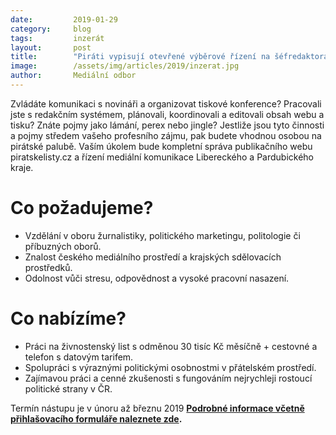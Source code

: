 ```yaml
---
date:         2019-01-29
category:     blog
tags:         inzerát
layout:       post
title:        "Piráti vypisují otevřené výběrové řízení na šéfredaktora Pirátských listů a PR spojku"
image:        /assets/img/articles/2019/inzerat.jpg 
author:       Mediální odbor
---
```


Zvládáte komunikaci s novináři a organizovat tiskové konference? Pracovali jste s redakčním systémem, plánovali, koordinovali a editovali obsah webu a tisku? Znáte pojmy jako lámání, perex nebo jingle? Jestliže jsou tyto činnosti a pojmy středem vašeho profesního zájmu, pak budete vhodnou osobou na pirátské palubě. Vaším úkolem bude kompletní správa publikačního webu piratskelisty.cz a řízení mediální komunikace Libereckého a Pardubického kraje.

# Co požadujeme?
* Vzdělání v oboru žurnalistiky, politického marketingu, politologie či příbuzných oborů.
* Znalost českého mediálního prostředí a krajských sdělovacích prostředků.
* Odolnost vůči stresu, odpovědnost a vysoké pracovní nasazení.

# Co nabízíme?
* Práci na živnostenský list s odměnou 30 tisíc Kč měsíčně + cestovné a telefon s datovým tarifem.
* Spolupráci s výraznými politickými osobnostmi v přátelském prostředí.
* Zajímavou práci a cenné zkušenosti s fungováním nejrychleji rostoucí politické strany v ČR.

Termín nástupu je v únoru až březnu 2019
**[Podrobné informace včetně přihlašovacího formuláře naleznete zde](http://www.lmcg2.com/pd/1351229340/?rps=202).**
